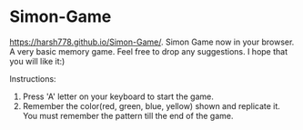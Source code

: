 # Simon-Game
https://harsh778.github.io/Simon-Game/.
Simon Game now in your browser.
A very basic memory game. Feel free to drop any suggestions. I hope that you will like it:)

 Instructions:
 1. Press 'A' letter on your keyboard to start the game.
 2. Remember the color(red, green, blue, yellow) shown and replicate it. You must remember the pattern till the end of the game.

